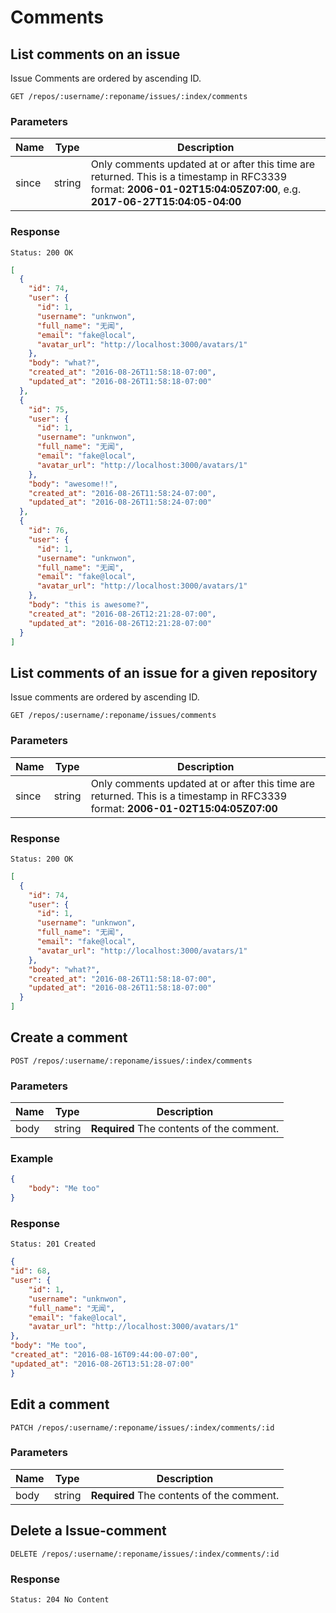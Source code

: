 # Comments

## List comments on an issue

Issue Comments are ordered by ascending ID.

```
GET /repos/:username/:reponame/issues/:index/comments
```

### Parameters

|Name|Type|Description|
|----|----|-----------|
|since|string|Only comments updated at or after this time are returned. This is a timestamp in RFC3339 format: **2006-01-02T15:04:05Z07:00**, e.g. **2017-06-27T15:04:05-04:00**|

### Response

```
Status: 200 OK
```
```json
[
  {
    "id": 74,
    "user": {
      "id": 1,
      "username": "unknwon",
      "full_name": "无闻",
      "email": "fake@local",
      "avatar_url": "http://localhost:3000/avatars/1"
    },
    "body": "what?",
    "created_at": "2016-08-26T11:58:18-07:00",
    "updated_at": "2016-08-26T11:58:18-07:00"
  },
  {
    "id": 75,
    "user": {
      "id": 1,
      "username": "unknwon",
      "full_name": "无闻",
      "email": "fake@local",
      "avatar_url": "http://localhost:3000/avatars/1"
    },
    "body": "awesome!!",
    "created_at": "2016-08-26T11:58:24-07:00",
    "updated_at": "2016-08-26T11:58:24-07:00"
  },
  {
    "id": 76,
    "user": {
      "id": 1,
      "username": "unknwon",
      "full_name": "无闻",
      "email": "fake@local",
      "avatar_url": "http://localhost:3000/avatars/1"
    },
    "body": "this is awesome?",
    "created_at": "2016-08-26T12:21:28-07:00",
    "updated_at": "2016-08-26T12:21:28-07:00"
  }
]
```

## List comments of an issue for a given repository

Issue comments are ordered by ascending ID.

```
GET /repos/:username/:reponame/issues/comments
```

### Parameters

| Name | Type | Description |
| --- | --- | --- |
| since | string | Only comments updated at or after this time are returned. This is a timestamp in RFC3339 format: **2006-01-02T15:04:05Z07:00**|

### Response

```
Status: 200 OK
```
``` json
[
  {
    "id": 74,
    "user": {
      "id": 1,
      "username": "unknwon",
      "full_name": "无闻",
      "email": "fake@local",
      "avatar_url": "http://localhost:3000/avatars/1"
    },
    "body": "what?",
    "created_at": "2016-08-26T11:58:18-07:00",
    "updated_at": "2016-08-26T11:58:18-07:00"
  }
]
```

## Create a comment

```
POST /repos/:username/:reponame/issues/:index/comments
```

### Parameters

|Name|Type|Description|
|----|----|-----------|
|body|string|**Required** The contents of the comment.|

### Example

```json
{
    "body": "Me too"
}
```

### Response

```
Status: 201 Created
```
```json
{
"id": 68,
"user": {
    "id": 1,
    "username": "unknwon",
    "full_name": "无闻",
    "email": "fake@local",
    "avatar_url": "http://localhost:3000/avatars/1"
},
"body": "Me too",
"created_at": "2016-08-16T09:44:00-07:00",
"updated_at": "2016-08-26T13:51:28-07:00"
}
```

## Edit a comment

```
PATCH /repos/:username/:reponame/issues/:index/comments/:id
```

### Parameters

|Name|Type|Description|
|----|----|-----------|
|body|string|**Required** The contents of the comment.|

## Delete a Issue-comment

```
DELETE /repos/:username/:reponame/issues/:index/comments/:id
```

### Response

```
Status: 204 No Content
```
